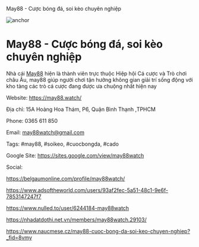 May88 - Cược bóng đá, soi kèo chuyên nghiệp
	
	
<img src="https://0.gravatar.com/avatar/b5cd3f8b55ce3783ceee26752bd9c2cccd4327ff6a91167e1fef2470189bcb6d?size=512" alt="anchor"/><br/>	
	
<h1><strong>May88 - Cược bóng đá, soi kèo chuyên nghiệp  </strong></h1>

<p>Nhà cái <a href="https://may88.watch/">May88</a> hiện là thành viên trực thuộc Hiệp hội Cá cược và Trò chơi châu Âu, may88 giúp người chơi tận hưởng không gian giải trí sống động với kho tàng các trò cá cược đang được ưa chuộng nhất hiện nay</p>

<p>Website: <a href="https://may88.watch/">https://may88.watch/</a></p>

<p>Địa chỉ: 15A Hoàng Hoa Thám, P6, Quận Bình Thạnh ,TPHCM</p>

<p>Phone: 0365 611 850</p>

<p>Email: <a href="mailto:may88watch@gmail.com">may88watch@gmail.com</a></p>

<p>Tags: #may88, #soikeo, #cuocbongda, #cado</p>

<p>Google Site: <a href="https://sites.google.com/view/may88watch">https://sites.google.com/view/may88watch</a></p>

<p>Social:</p>

<p><a href="https://belgaumonline.com/profile/may88watch/">https://belgaumonline.com/profile/may88watch/</a></p>

<p><a href="https://www.adsoftheworld.com/users/93af2fec-5a51-48c1-9e6f-7853147247f7">https://www.adsoftheworld.com/users/93af2fec-5a51-48c1-9e6f-7853147247f7</a></p>

<p><a href="https://www.nulled.to/user/6244184-may88watch">https://www.nulled.to/user/6244184-may88watch</a></p>

<p><a href="https://nhadatdothi.net.vn/members/may88watch.29103/">https://nhadatdothi.net.vn/members/may88watch.29103/</a></p>

<p><a href="https://www.naucmese.cz/may88-cuoc-bong-da-soi-keo-chuyen-nghiep?_fid=8vmy">https://www.naucmese.cz/may88-cuoc-bong-da-soi-keo-chuyen-nghiep?_fid=8vmy</a></p>
	